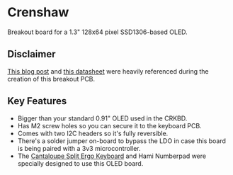 # Crenshaw
Breakout board for a 1.3" 128x64 pixel SSD1306-based OLED.

## Disclaimer
[This blog post](https://vivonomicon.com/2018/04/20/diy-oled-display-boards-ssd1306-and-ssd1331/) and [this datasheet](https://www.vishay.com/docs/37902/oled128o064dbpp3n00000.pdfwas) were heavily referenced during the creation of this breakout PCB.

## Key Features
* Bigger than your standard 0.91" OLED used in the CRKBD.
* Has M2 screw holes so you can secure it to the keyboard PCB.
* Comes with two I2C headers so it's fully reversible.
* There's a solder jumper on-board to bypass the LDO in case this board is being paired with a 3v3 microcontroller.
* The [Cantaloupe Split Ergo Keyboard](https://github.com/Ariamelon/Cantaloupe) and Hami Numberpad were specially designed to use this OLED board.